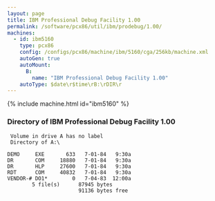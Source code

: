 ```yaml
---
layout: page
title: IBM Professional Debug Facility 1.00
permalink: /software/pcx86/util/ibm/prodebug/1.00/
machines:
  - id: ibm5160
    type: pcx86
    config: /configs/pcx86/machine/ibm/5160/cga/256kb/machine.xml
    autoGen: true
    autoMount:
      B:
        name: "IBM Professional Debug Facility 1.00"
    autoType: $date\r$time\rB:\rDIR\r
---
```


{% include machine.html id="ibm5160" %}

### Directory of IBM Professional Debug Facility 1.00

     Volume in drive A has no label
     Directory of A:\

    DEMO     EXE       633   7-01-84   9:30a
    DR       COM     18880   7-01-84   9:30a
    DR       HLP     27600   7-01-84   9:30a
    RDT      COM     40832   7-01-84   9:30a
    VENDOR-# DO1*        0   7-04-83  12:00a
            5 file(s)      87945 bytes
                           91136 bytes free
